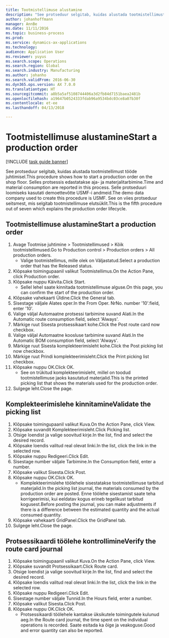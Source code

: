 ```yaml
---
title: Tootmistellimuse alustamine
description: "See protseduur selgitab, kuidas alustada tootmistellimust tööde juhtimisel."
author: johanhoffmann
manager: AnnBe
ms.date: 11/11/2016
ms.topic: business-process
ms.prod: 
ms.service: dynamics-ax-applications
ms.technology: 
audience: Application User
ms.reviewer: yuyus
ms.search.scope: Operations
ms.search.region: Global
ms.search.industry: Manufacturing
ms.author: johanho
ms.search.validFrom: 2016-06-30
ms.dyn365.ops.version: AX 7.0.0
ms.translationtype: HT
ms.sourcegitcommit: a8b5a5af5108744406a3d2fb84d7151baea2481b
ms.openlocfilehash: a19647b0524333fdab96a9534bdc03ce8a07b30f
ms.contentlocale: et-ee
ms.lasthandoff: 04/13/2018

---
```

# <a name="start-a-production-order"></a><span data-ttu-id="8e013-103">Tootmistellimuse alustamine</span><span class="sxs-lookup"><span data-stu-id="8e013-103">Start a production order</span></span>

[!INCLUDE [task guide banner](../../includes/task-guide-banner.md)]

<span data-ttu-id="8e013-104">See protseduur selgitab, kuidas alustada tootmistellimust tööde juhtimisel.</span><span class="sxs-lookup"><span data-stu-id="8e013-104">This procedure shows how to start a production order on the shop floor.</span></span> <span data-ttu-id="8e013-105">Selles protsessis edastatakse aja- ja materjalitarbimine.</span><span class="sxs-lookup"><span data-stu-id="8e013-105">Time and material consumption are reported in this process.</span></span> <span data-ttu-id="8e013-106">Selle protseduuri loomiseks kasutati demoettevõtte USMF-i andmeid.</span><span class="sxs-lookup"><span data-stu-id="8e013-106">The demo data company used to create this procedure is USMF.</span></span> <span data-ttu-id="8e013-107">See on viies protseduur seitsmest, mis selgitab tootmistellimuse elutsüklit.</span><span class="sxs-lookup"><span data-stu-id="8e013-107">This is the fifth procedure out of seven which explains the production order lifecycle.</span></span>


## <a name="start-a-production-order"></a><span data-ttu-id="8e013-108">Tootmistellimuse alustamine</span><span class="sxs-lookup"><span data-stu-id="8e013-108">Start a production order</span></span>
1. <span data-ttu-id="8e013-109">Avage Tootmise juhtimine > Tootmistellimused > Kõik tootmistellimused.</span><span class="sxs-lookup"><span data-stu-id="8e013-109">Go to Production control > Production orders > All production orders.</span></span>
    * <span data-ttu-id="8e013-110">Valige tootmistellimus, mille olek on Väljastatud.</span><span class="sxs-lookup"><span data-stu-id="8e013-110">Select a production order that has the Released status.</span></span>  
2. <span data-ttu-id="8e013-111">Klõpsake toimingupaanil valikut Tootmistellimus.</span><span class="sxs-lookup"><span data-stu-id="8e013-111">On the Action Pane, click Production order.</span></span>
3. <span data-ttu-id="8e013-112">Klõpsake nuppu Käivita.</span><span class="sxs-lookup"><span data-stu-id="8e013-112">Click Start.</span></span>
    * <span data-ttu-id="8e013-113">Sellel lehel saate kinnitada tootmistellimuse alguse.</span><span class="sxs-lookup"><span data-stu-id="8e013-113">On this page, you can confirm the start of the production order.</span></span>  
4. <span data-ttu-id="8e013-114">Klõpsake vahekaarti Üldine.</span><span class="sxs-lookup"><span data-stu-id="8e013-114">Click the General tab.</span></span>
5. <span data-ttu-id="8e013-115">Sisestage väljale Alates oper.</span><span class="sxs-lookup"><span data-stu-id="8e013-115">In the From Oper.</span></span> <span data-ttu-id="8e013-116">Nr</span><span class="sxs-lookup"><span data-stu-id="8e013-116">No.</span></span> <span data-ttu-id="8e013-117">number '10'.</span><span class="sxs-lookup"><span data-stu-id="8e013-117">field, enter '10'.</span></span>
6. <span data-ttu-id="8e013-118">Valige väljal Automaatne protsessi tarbimine suvand Alati.</span><span class="sxs-lookup"><span data-stu-id="8e013-118">In the Automatic route consumption field, select 'Always'.</span></span>
7. <span data-ttu-id="8e013-119">Märkige ruut Sisesta protsessikaart kohe.</span><span class="sxs-lookup"><span data-stu-id="8e013-119">Click the Post route card now checkbox.</span></span>
8. <span data-ttu-id="8e013-120">Valige väljal Automaatne koosluse tarbimine suvand Alati.</span><span class="sxs-lookup"><span data-stu-id="8e013-120">In the Automatic BOM consumption field, select 'Always'.</span></span>
9. <span data-ttu-id="8e013-121">Märkige ruut Sisesta komplekteerimisleht kohe.</span><span class="sxs-lookup"><span data-stu-id="8e013-121">Click the Post picking list now checkbox.</span></span>
10. <span data-ttu-id="8e013-122">Märkige ruut Prindi komplekteerimisleht.</span><span class="sxs-lookup"><span data-stu-id="8e013-122">Click the Print picking list checkbox.</span></span>
11. <span data-ttu-id="8e013-123">Klõpsake nuppu OK.</span><span class="sxs-lookup"><span data-stu-id="8e013-123">Click OK.</span></span>
    * <span data-ttu-id="8e013-124">See on trükitud komplekteerimisleht, millel on toodud tootmistellimuse jaoks kasutatud materjalid.</span><span class="sxs-lookup"><span data-stu-id="8e013-124">This is the printed picking list that shows the materials used for the production order.</span></span>  
12. <span data-ttu-id="8e013-125">Sulgege leht.</span><span class="sxs-lookup"><span data-stu-id="8e013-125">Close the page.</span></span>

## <a name="validate-the-picking-list"></a><span data-ttu-id="8e013-126">Komplekteerimislehe kinnitamine</span><span class="sxs-lookup"><span data-stu-id="8e013-126">Validate the picking list</span></span>
1. <span data-ttu-id="8e013-127">Klõpsake toimingupaanil valikut Kuva.</span><span class="sxs-lookup"><span data-stu-id="8e013-127">On the Action Pane, click View.</span></span>
2. <span data-ttu-id="8e013-128">Klõpsake suvandit Komplekteerimisleht.</span><span class="sxs-lookup"><span data-stu-id="8e013-128">Click Picking list.</span></span>
3. <span data-ttu-id="8e013-129">Otsige loendist ja valige soovitud kirje.</span><span class="sxs-lookup"><span data-stu-id="8e013-129">In the list, find and select the desired record.</span></span>
4. <span data-ttu-id="8e013-130">Klõpsake loendis valitud real olevat linki.</span><span class="sxs-lookup"><span data-stu-id="8e013-130">In the list, click the link in the selected row.</span></span>
5. <span data-ttu-id="8e013-131">Klõpsake nuppu Redigeeri.</span><span class="sxs-lookup"><span data-stu-id="8e013-131">Click Edit.</span></span>
6. <span data-ttu-id="8e013-132">Sisestage number väljale Tarbimine.</span><span class="sxs-lookup"><span data-stu-id="8e013-132">In the Consumption field, enter a number.</span></span>
7. <span data-ttu-id="8e013-133">Klõpsake valikut Sisesta.</span><span class="sxs-lookup"><span data-stu-id="8e013-133">Click Post.</span></span>
8. <span data-ttu-id="8e013-134">Klõpsake nuppu OK.</span><span class="sxs-lookup"><span data-stu-id="8e013-134">Click OK.</span></span>
    * <span data-ttu-id="8e013-135">Komplekteerimislehe töölehele sisestatakse tootmistellimuse tarbitud materjalid.</span><span class="sxs-lookup"><span data-stu-id="8e013-135">In the picking list journal, the materials consumed by the production order are posted.</span></span> <span data-ttu-id="8e013-136">Enne töölehe sisestamist saate teha korrigeerimisi, kui eeldatav kogus erineb tegelikust tarbitud kogusest.</span><span class="sxs-lookup"><span data-stu-id="8e013-136">Before posting the journal, you can make adjustments if there is a difference between the estimated quantity and the actual consumed quantity.</span></span>  
9. <span data-ttu-id="8e013-137">Klõpsake vahekaarti GridPanel.</span><span class="sxs-lookup"><span data-stu-id="8e013-137">Click the GridPanel tab.</span></span>
10. <span data-ttu-id="8e013-138">Sulgege leht.</span><span class="sxs-lookup"><span data-stu-id="8e013-138">Close the page.</span></span>

## <a name="verify-the-route-card-journal"></a><span data-ttu-id="8e013-139">Protsessikaardi töölehe kontrollimine</span><span class="sxs-lookup"><span data-stu-id="8e013-139">Verify the route card journal</span></span>
1. <span data-ttu-id="8e013-140">Klõpsake toimingupaanil valikut Kuva.</span><span class="sxs-lookup"><span data-stu-id="8e013-140">On the Action Pane, click View.</span></span>
2. <span data-ttu-id="8e013-141">Klõpsake suvandit Protsessikaart.</span><span class="sxs-lookup"><span data-stu-id="8e013-141">Click Route card.</span></span>
3. <span data-ttu-id="8e013-142">Otsige loendist ja valige soovitud kirje.</span><span class="sxs-lookup"><span data-stu-id="8e013-142">In the list, find and select the desired record.</span></span>
4. <span data-ttu-id="8e013-143">Klõpsake loendis valitud real olevat linki.</span><span class="sxs-lookup"><span data-stu-id="8e013-143">In the list, click the link in the selected row.</span></span>
5. <span data-ttu-id="8e013-144">Klõpsake nuppu Redigeeri.</span><span class="sxs-lookup"><span data-stu-id="8e013-144">Click Edit.</span></span>
6. <span data-ttu-id="8e013-145">Sisestage number väljale Tunnid.</span><span class="sxs-lookup"><span data-stu-id="8e013-145">In the Hours field, enter a number.</span></span>
7. <span data-ttu-id="8e013-146">Klõpsake valikut Sisesta.</span><span class="sxs-lookup"><span data-stu-id="8e013-146">Click Post.</span></span>
8. <span data-ttu-id="8e013-147">Klõpsake nuppu OK.</span><span class="sxs-lookup"><span data-stu-id="8e013-147">Click OK.</span></span>
    * <span data-ttu-id="8e013-148">Protsessikaardi töölehele kantakse üksikutele toimingutele kulunud aeg.</span><span class="sxs-lookup"><span data-stu-id="8e013-148">In the Route card journal, the time spent on the individual operations is recorded.</span></span> <span data-ttu-id="8e013-149">Saate esitada ka õige ja veakoguse.</span><span class="sxs-lookup"><span data-stu-id="8e013-149">Good and error quantity can also be reported.</span></span>  

